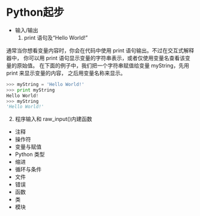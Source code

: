 # Python起步

- 输入/输出
  1. print 语句及“Hello World!”

通常当你想看变量内容时，你会在代码中使用 print 语句输出。不过在交互式解释器中，
你可以用 print 语句显示变量的字符串表示，或者仅使用变量名查看该变量的原始值。
在下面的例子中，我们把一个字符串赋值给变量 myString，先用 print 来显示变量的内容，
之后用变量名称来显示。

``` python
>>> myString = 'Hello World!'
>>> print myString
Hello World!
>>> myString
'Hello World!'
```  

  2. 程序输入和 raw_input()内建函数






- 注释
- 操作符
- 变量与赋值
- Python 类型
- 缩进
- 循环与条件
- 文件
- 错误
- 函数
- 类
- 模块

